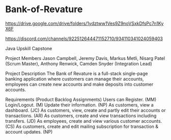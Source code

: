 # Bank-of-Revature

https://drive.google.com/drive/folders/1ydztww1Ves9Z9noVSxkDfsPc7n1KyX6F

https://discord.com/channels/922512644471152710/934110341024059403

Java Upskill Capstone 

Project Members
Jason Campbell, Jeremy Davis, Markus Metli, Nisarg Patel (Scrum Master), Anthony Renwick, Camden Snyder (Integration Lead)

Project Description
The Bank of Revature is a full-stack single-page banking application where customers can manage their accounts, employees can create new accounts and make deposits into customer accounts. 

Requirements (Product Backlog Assignments) 
Users can
Register. (MM)
Login/Logout. (M)
Update their information. (NP)
As customers, view a dashboard. (JC)
As customers, view, create and partly edit their accounts or transactions. (AR)
As customers, create and view transactions including transfers. (JD)
As employees, create and view various customer accounts. (CS)
As customers, create and edit mailing subscription for transaction & account updates. (NP)
